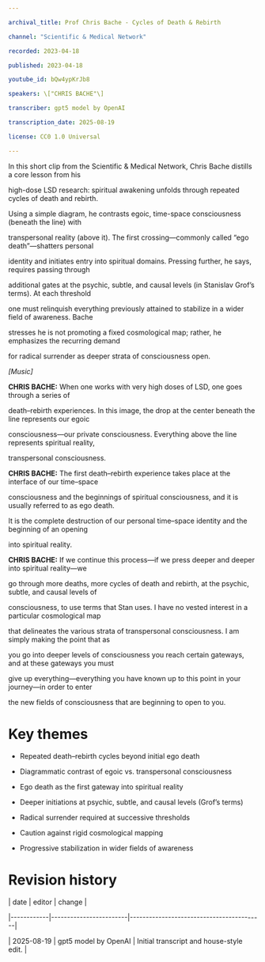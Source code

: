 ```yaml
---

archival_title: Prof Chris Bache - Cycles of Death & Rebirth

channel: "Scientific & Medical Network"

recorded: 2023-04-18

published: 2023-04-18

youtube_id: bQw4ypKrJb8

speakers: \["CHRIS BACHE"\]

transcriber: gpt5 model by OpenAI

transcription_date: 2025-08-19

license: CC0 1.0 Universal

---
```


In this short clip from the Scientific & Medical Network, Chris Bache distills a core lesson from his

high-dose LSD research: spiritual awakening unfolds through repeated cycles of death and rebirth.

Using a simple diagram, he contrasts egoic, time-space consciousness (beneath the line) with

transpersonal reality (above it). The first crossing—commonly called “ego death”—shatters personal

identity and initiates entry into spiritual domains. Pressing further, he says, requires passing through

additional gates at the psychic, subtle, and causal levels (in Stanislav Grof’s terms). At each threshold

one must relinquish everything previously attained to stabilize in a wider field of awareness. Bache

stresses he is not promoting a fixed cosmological map; rather, he emphasizes the recurring demand

for radical surrender as deeper strata of consciousness open.

*\[Music\]*

**CHRIS BACHE:** When one works with very high doses of LSD, one goes through a series of

death–rebirth experiences. In this image, the drop at the center beneath the line represents our egoic

consciousness—our private consciousness. Everything above the line represents spiritual reality,

transpersonal consciousness.

**CHRIS BACHE:** The first death–rebirth experience takes place at the interface of our time–space

consciousness and the beginnings of spiritual consciousness, and it is usually referred to as ego death.

It is the complete destruction of our personal time–space identity and the beginning of an opening

into spiritual reality.

**CHRIS BACHE:** If we continue this process—if we press deeper and deeper into spiritual reality—we

go through more deaths, more cycles of death and rebirth, at the psychic, subtle, and causal levels of

consciousness, to use terms that Stan uses. I have no vested interest in a particular cosmological map

that delineates the various strata of transpersonal consciousness. I am simply making the point that as

you go into deeper levels of consciousness you reach certain gateways, and at these gateways you must

give up everything—everything you have known up to this point in your journey—in order to enter

the new fields of consciousness that are beginning to open to you.

# Key themes

- Repeated death–rebirth cycles beyond initial ego death

- Diagrammatic contrast of egoic vs. transpersonal consciousness

- Ego death as the first gateway into spiritual reality

- Deeper initiations at psychic, subtle, and causal levels (Grof’s terms)

- Radical surrender required at successive thresholds

- Caution against rigid cosmological mapping

- Progressive stabilization in wider fields of awareness

# Revision history

| date | editor | change |

|------------|------------------------|------------------------------------------|

| 2025-08-19 | gpt5 model by OpenAI | Initial transcript and house-style edit. |
